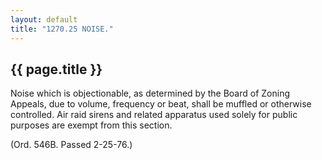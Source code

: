 ```yaml
---
layout: default 
title: "1270.25 NOISE."
---
```


{{ page.title }}
----------------

Noise which is objectionable, as determined by the Board of Zoning
Appeals, due to volume, frequency or beat, shall be muffled or otherwise
controlled. Air raid sirens and related apparatus used solely for public
purposes are exempt from this section.

(Ord. 546B. Passed 2-25-76.)
